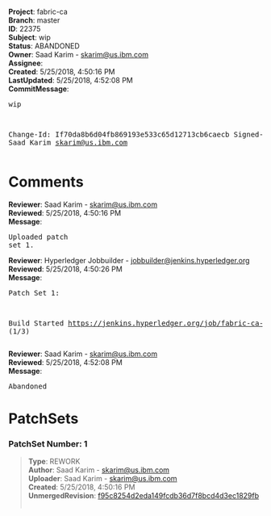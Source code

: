 <strong>Project</strong>: fabric-ca<br><strong>Branch</strong>: master<br><strong>ID</strong>: 22375<br><strong>Subject</strong>: wip<br><strong>Status</strong>: ABANDONED<br><strong>Owner</strong>: Saad Karim - skarim@us.ibm.com<br><strong>Assignee</strong>:<br><strong>Created</strong>: 5/25/2018, 4:50:16 PM<br><strong>LastUpdated</strong>: 5/25/2018, 4:52:08 PM<br><strong>CommitMessage</strong>:<br><pre>wip

Change-Id: If70da8b6d04fb869193e533c65d12713cb6caecb
Signed-off-by: Saad Karim <skarim@us.ibm.com>
</pre><h1>Comments</h1><strong>Reviewer</strong>: Saad Karim - skarim@us.ibm.com<br><strong>Reviewed</strong>: 5/25/2018, 4:50:16 PM<br><strong>Message</strong>: <pre>Uploaded patch set 1.</pre><strong>Reviewer</strong>: Hyperledger Jobbuilder - jobbuilder@jenkins.hyperledger.org<br><strong>Reviewed</strong>: 5/25/2018, 4:50:26 PM<br><strong>Message</strong>: <pre>Patch Set 1:

Build Started https://jenkins.hyperledger.org/job/fabric-ca-verify-s390x/3172/ (1/3)</pre><strong>Reviewer</strong>: Saad Karim - skarim@us.ibm.com<br><strong>Reviewed</strong>: 5/25/2018, 4:52:08 PM<br><strong>Message</strong>: <pre>Abandoned</pre><h1>PatchSets</h1><h3>PatchSet Number: 1</h3><blockquote><strong>Type</strong>: REWORK<br><strong>Author</strong>: Saad Karim - skarim@us.ibm.com<br><strong>Uploader</strong>: Saad Karim - skarim@us.ibm.com<br><strong>Created</strong>: 5/25/2018, 4:50:16 PM<br><strong>UnmergedRevision</strong>: [f95c8254d2eda149fcdb36d7f8bcd4d3ec1829fb](https://github.com/hyperledger-gerrit-archive/fabric-ca/commit/f95c8254d2eda149fcdb36d7f8bcd4d3ec1829fb)<br><br></blockquote>